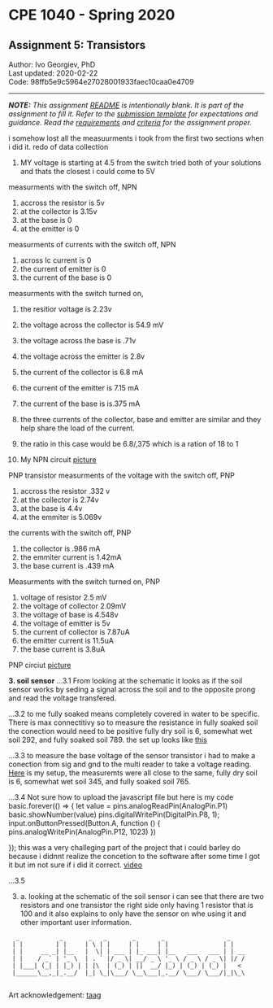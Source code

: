 # CPE 1040 - Spring 2020

## Assignment 5: Transistors

Author: Ivo Georgiev, PhD  
Last updated: 2020-02-22  
Code: 98ffb5e9c5964e27028001933faec10caa0e4709  

---

_**NOTE:** This assignment [README](README.md) is _intentionally_ blank. It is part of the assignment to fill it. Refer to the [submission template](submission-template.md) for expectations and guidance. Read the [requirements](requirements.md) and [criteria](criteria.md) for the assignment proper._

i somehow lost all the measuurments i took from the first two sections when i did it.
redo of data collection
1. MY voltage is starting at 4.5 from the switch tried both of your solutions and thats the closest i could come to 5V

measurments with the switch off, NPN
1. accross the resistor is 5v
2. at the collector is 3.15v
3. at the base is 0
4. at the emitter is 0

measurments of currents with the switch off, NPN
1. across Ic current is 0
2. the current of emitter is 0
3. the current of the base is 0

measurments with the switch turned on,
1. the resitior voltage is 2.23v
2. the voltage across the collector is 54.9 mV
3. the voltage across the base is .71v
4. the voltage across the emitter is 2.8v
5. the current of the collector is 6.8 mA
6. the current of the emitter is 7.15 mA
7. the current of the base is is.375 mA

6. the three currents of the collector, base and emitter are similar and they help share the load of the current. 
7. the ratio in this case would be 6.8/,375 which is a ration of 18 to 1
8. My NPN circuit [picture](https://imgur.com/gallery/J8gaPvO)

PNP transistor
measurments of the voltage with the switch off, PNP
1. accross the resistor .332 v
2. at the collector is 2.74v
3. at the base is 4.4v
4. at the emmiter is 5.069v

the currents with the switch off, PNP
1. the collector is .986 mA
2. the emmiter current is 1.42mA
3. the base current is .439 mA

Measurments with the switch turned on, PNP
1. voltage of resistor 2.5 mV
1. the voltage of collector 2.09mV
3. the voltage of base is 4.548v
4. the voltage of emitter is 5v
5. the current of collector is 7.87uA
6. the emitter current is 11.5uA
7. the base current is 3.8uA

PNP circiut [picture](https://imgur.com/gallery/RgALv6K)

**3. soil sensor**
...3.1 From looking at the schematic it looks as if the soil sensor works by seding a signal across the soil and to the opposite prong and read the voltage transfered. 

...3.2 to me fully soaked means  completely covered in water to be specific. There is max connectitivy so to measure the resistance in fully soaked soil the conection would need to be positive fully dry soil is 6, somewhat wet soil 292, and fully soaked soil 789. the set up looks like [this](https://imgur.com/gallery/OztG61S)

...3.3  to measure the base voltage of the sensor transistor i had to make a conection from sig and gnd to the multi reader to take a voltage reading. [Here](https://imgur.com/gallery/9w0xKla) is my setup, the measuremts were all close to the same, fully dry soil is 6, somewhat wet soil 345, and fully soaked soil 765.

...3.4 Not sure how to upload the javascript file but here is my code
basic.forever(() => {
    let value = pins.analogReadPin(AnalogPin.P1)
    basic.showNumber(value)
    pins.digitalWritePin(DigitalPin.P8, 1);
    input.onButtonPressed(Button.A, function () {
        pins.analogWritePin(AnalogPin.P12, 1023)
    })


});
this was a very challeging part of the project that i could barley do because i didnnt realize the concetion to the software after some time I got it but im not sure if i  did it correct. [video](https://imgur.com/a/LSO2Suh)


...3.5











3. a. looking at the schematic of the soil sensor i can see that there are two resistors and one transistor the right side only having 1 resistor that is 100 and it also explains to only have the sensor on whe using it and other important user information.


```
  _           _       _   _       _       _                 _    
 | |         | |     | \ | |     | |     | |               | |   
 | |     __ _| |__   |  \| | ___ | |_ ___| |__   ___   ___ | | __
 | |    / _` | '_ \  | . ` |/ _ \| __/ _ \ '_ \ / _ \ / _ \| |/ /
 | |___| (_| | |_) | | |\  | (_) | ||  __/ |_) | (_) | (_) |   < 
 |______\__,_|_.__/  |_| \_|\___/ \__\___|_.__/ \___/ \___/|_|\_\
                                                                                                                      
```
Art acknowledgement: [taag](http://patorjk.com/software/taag/)
